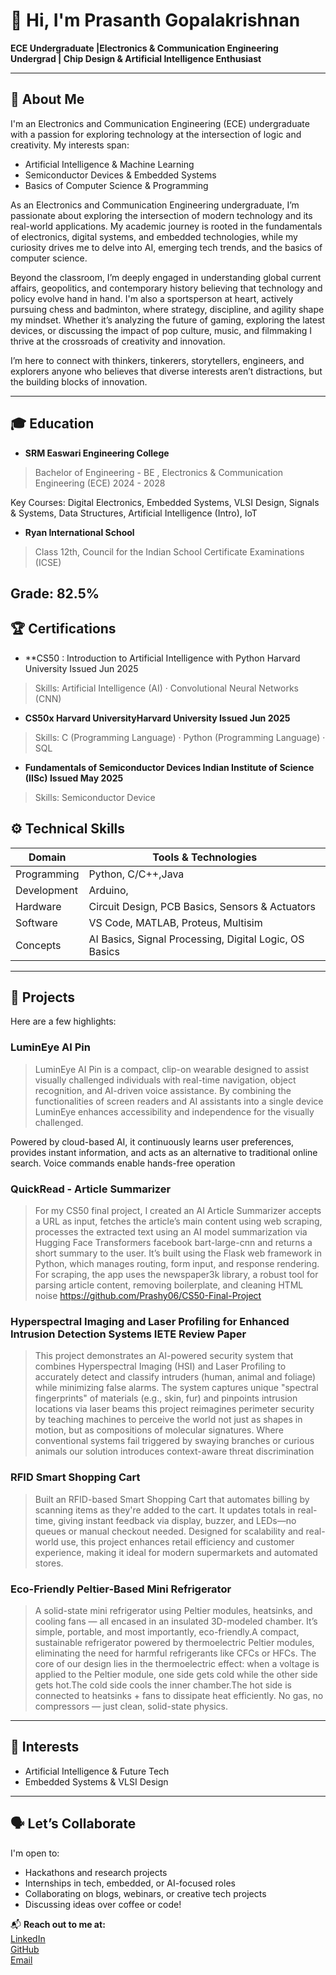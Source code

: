 # 👋 Hi, I'm Prasanth Gopalakrishnan

**ECE Undergraduate |Electronics & Communication Engineering Undergrad | Chip Design & Artificial Intelligence Enthusiast**

---

## 📌 About Me

I'm an Electronics and Communication Engineering (ECE) undergraduate with a passion for exploring technology at the intersection of logic and creativity. My interests span:

- Artificial Intelligence & Machine Learning  
- Semiconductor Devices & Embedded Systems  
- Basics of Computer Science & Programming  


As an Electronics and Communication Engineering undergraduate, I’m passionate about exploring the intersection of modern technology and its real-world applications. My academic journey is rooted in the fundamentals of electronics, digital systems, and embedded technologies, while my curiosity drives me to delve into AI, emerging tech trends, and the basics of computer science.

Beyond the classroom, I’m deeply engaged in understanding global current affairs, geopolitics, and contemporary history believing that technology and policy evolve hand in hand. I'm also a sportsperson at heart, actively pursuing chess and badminton, where strategy, discipline, and agility shape my mindset. Whether it’s analyzing the future of gaming, exploring the latest devices, or discussing the impact of pop culture, music, and filmmaking I thrive at the crossroads of creativity and innovation.

I’m here to connect with thinkers, tinkerers, storytellers, engineers, and explorers anyone who believes that diverse interests aren’t distractions, but the building blocks of innovation.

---
## 🎓 Education

- **SRM Easwari Engineering College**
> Bachelor of Engineering - BE , Electronics & Communication Engineering (ECE)
2024 - 2028
> 
Key Courses: Digital Electronics, Embedded Systems, VLSI Design, Signals & Systems, Data Structures, Artificial Intelligence (Intro), IoT


- **Ryan International School**
 > Class 12th, Council for the Indian School Certificate Examinations (ICSE)
>
Grade: 82.5%
---

## 🏆 Certifications

- **CS50 : Introduction to Artificial Intelligence with Python
Harvard University
Issued Jun 2025
> Skills: Artificial Intelligence (AI) · Convolutional Neural Networks (CNN)

- **CS50x
Harvard UniversityHarvard University
Issued Jun 2025**
> Skills: C (Programming Language) · Python (Programming Language) · SQL

- **Fundamentals of Semiconductor Devices
Indian Institute of Science (IISc)
Issued May 2025**
> Skills: Semiconductor Device

## ⚙️ Technical Skills

| Domain | Tools & Technologies |
|--------|----------------------|
| Programming | Python, C/C++,Java |
| Development | Arduino,   |
| Hardware | Circuit Design, PCB Basics, Sensors & Actuators |
| Software | VS Code, MATLAB, Proteus, Multisim |
| Concepts | AI Basics, Signal Processing, Digital Logic, OS Basics |

---

## 💼 Projects

Here are a few highlights:

### LuminEye AI Pin
> LuminEye AI Pin is a compact, clip-on wearable designed to assist visually challenged individuals with real-time navigation, object recognition, and AI-driven voice assistance. 
By combining the functionalities of screen readers and AI assistants into a single device
LuminEye enhances accessibility and independence for the visually challenged.

Powered by cloud-based AI, it continuously learns user preferences, provides instant information, and acts as an alternative to traditional online search. Voice commands enable hands-free operation

### QuickRead - Article Summarizer
> For my CS50 final project, I created an AI Article Summarizer accepts a URL as input, fetches the article’s main content using web scraping, processes the extracted text using an AI model summarization via Hugging Face Transformers facebook bart-large-cnn and returns a short summary to the user. It’s built using the Flask web framework in Python, which manages routing, form input, and response rendering. For scraping, the app uses the newspaper3k library, a robust tool for parsing article content, removing boilerplate, and cleaning HTML noise
> https://github.com/Prashy06/CS50-Final-Project

### Hyperspectral Imaging and Laser Profiling for Enhanced Intrusion Detection Systems IETE Review Paper
> This project demonstrates an AI-powered security system that combines Hyperspectral Imaging (HSI) and Laser Profiling to accurately detect and classify intruders (human, animal and foliage) while minimizing false alarms. The system captures unique "spectral fingerprints" of materials (e.g., skin, fur) and pinpoints intrusion locations via laser beams this project reimagines perimeter security by teaching machines to perceive the world not just as shapes in motion, but as compositions of molecular signatures. Where conventional systems fail triggered by swaying branches or curious animals our solution introduces context-aware threat discrimination

### RFID Smart Shopping Cart
> Built an RFID-based Smart Shopping Cart that automates billing by scanning items as they're added to the cart. It updates totals in real-time, giving instant feedback via display, buzzer, and LEDs—no queues or manual checkout needed. Designed for scalability and real-world use, this project enhances retail efficiency and customer experience, making it ideal for modern supermarkets and automated stores.

### Eco-Friendly Peltier-Based Mini Refrigerator
> A solid-state mini refrigerator using Peltier modules, heatsinks, and cooling fans — all encased in an insulated 3D-modeled chamber. It’s simple, portable, and most importantly, eco-friendly.A compact, sustainable refrigerator powered by thermoelectric Peltier modules, eliminating the need for harmful refrigerants like CFCs or HFCs. The core of our design lies in the thermoelectric effect: when a voltage is applied to the Peltier module, one side gets cold while the other side gets hot.The cold side cools the inner chamber.The hot side is connected to heatsinks + fans to dissipate heat efficiently.
No gas, no compressors — just clean, solid-state physics.
---

## 🧠 Interests

- Artificial Intelligence & Future Tech
- Embedded Systems & VLSI Design

---

## 🗣️ Let’s Collaborate

I'm open to:
- Hackathons and research projects
- Internships in tech, embedded, or AI-focused roles
- Collaborating on blogs, webinars, or creative tech projects
- Discussing ideas over coffee or code!

📬 **Reach out to me at:**  
[LinkedIn](https://www.linkedin.com/in/prasanth-gopalakrishnan-27995a302/)  
[GitHub](https://github.com/prashy)  
[Email](mailto:your.email@example.com)
